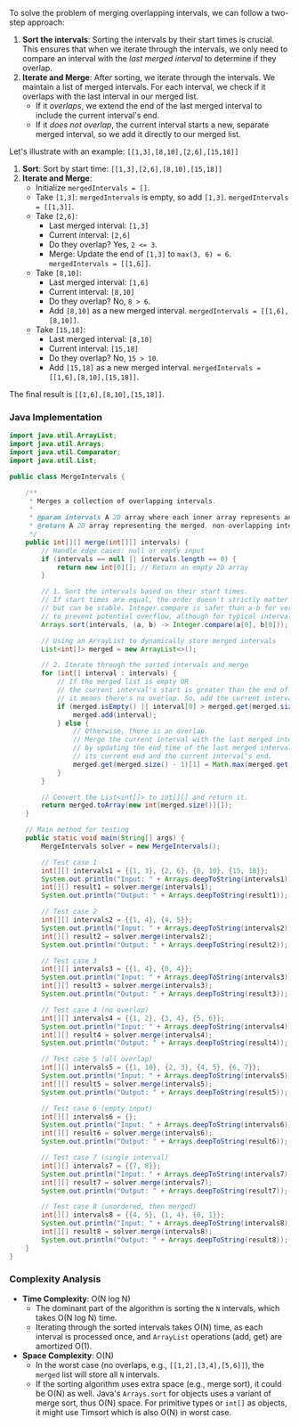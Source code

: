 To solve the problem of merging overlapping intervals, we can follow a two-step approach:

1.  **Sort the intervals**: Sorting the intervals by their start times is crucial. This ensures that when we iterate through the intervals, we only need to compare an interval with the *last merged interval* to determine if they overlap.
2.  **Iterate and Merge**: After sorting, we iterate through the intervals. We maintain a list of merged intervals. For each interval, we check if it overlaps with the last interval in our merged list.
    *   If it *overlaps*, we extend the end of the last merged interval to include the current interval's end.
    *   If it *does not overlap*, the current interval starts a new, separate merged interval, so we add it directly to our merged list.

Let's illustrate with an example: `[[1,3],[8,10],[2,6],[15,18]]`

1.  **Sort**: Sort by start time: `[[1,3],[2,6],[8,10],[15,18]]`
2.  **Iterate and Merge**:
    *   Initialize `mergedIntervals = []`.
    *   Take `[1,3]`: `mergedIntervals` is empty, so add `[1,3]`. `mergedIntervals = [[1,3]]`.
    *   Take `[2,6]`:
        *   Last merged interval: `[1,3]`
        *   Current interval: `[2,6]`
        *   Do they overlap? Yes, `2 <= 3`.
        *   Merge: Update the end of `[1,3]` to `max(3, 6) = 6`. `mergedIntervals = [[1,6]]`.
    *   Take `[8,10]`:
        *   Last merged interval: `[1,6]`
        *   Current interval: `[8,10]`
        *   Do they overlap? No, `8 > 6`.
        *   Add `[8,10]` as a new merged interval. `mergedIntervals = [[1,6],[8,10]]`.
    *   Take `[15,18]`:
        *   Last merged interval: `[8,10]`
        *   Current interval: `[15,18]`
        *   Do they overlap? No, `15 > 10`.
        *   Add `[15,18]` as a new merged interval. `mergedIntervals = [[1,6],[8,10],[15,18]]`.

The final result is `[[1,6],[8,10],[15,18]]`.

### Java Implementation

```java
import java.util.ArrayList;
import java.util.Arrays;
import java.util.Comparator;
import java.util.List;

public class MergeIntervals {

    /**
     * Merges a collection of overlapping intervals.
     *
     * @param intervals A 2D array where each inner array represents an interval [start, end].
     * @return A 2D array representing the merged, non-overlapping intervals.
     */
    public int[][] merge(int[][] intervals) {
        // Handle edge cases: null or empty input
        if (intervals == null || intervals.length == 0) {
            return new int[0][]; // Return an empty 2D array
        }

        // 1. Sort the intervals based on their start times.
        // If start times are equal, the order doesn't strictly matter for correctness
        // but can be stable. Integer.compare is safer than a-b for very large numbers
        // to prevent potential overflow, although for typical interval problems it's fine.
        Arrays.sort(intervals, (a, b) -> Integer.compare(a[0], b[0]));

        // Using an ArrayList to dynamically store merged intervals
        List<int[]> merged = new ArrayList<>();

        // 2. Iterate through the sorted intervals and merge
        for (int[] interval : intervals) {
            // If the merged list is empty OR
            // the current interval's start is greater than the end of the last merged interval,
            // it means there's no overlap. So, add the current interval as a new merged interval.
            if (merged.isEmpty() || interval[0] > merged.get(merged.size() - 1)[1]) {
                merged.add(interval);
            } else {
                // Otherwise, there is an overlap.
                // Merge the current interval with the last merged interval
                // by updating the end time of the last merged interval to the maximum of
                // its current end and the current interval's end.
                merged.get(merged.size() - 1)[1] = Math.max(merged.get(merged.size() - 1)[1], interval[1]);
            }
        }

        // Convert the List<int[]> to int[][] and return it.
        return merged.toArray(new int[merged.size()][]);
    }

    // Main method for testing
    public static void main(String[] args) {
        MergeIntervals solver = new MergeIntervals();

        // Test case 1
        int[][] intervals1 = {{1, 3}, {2, 6}, {8, 10}, {15, 18}};
        System.out.println("Input: " + Arrays.deepToString(intervals1));
        int[][] result1 = solver.merge(intervals1);
        System.out.println("Output: " + Arrays.deepToString(result1)); // Expected: [[1, 6], [8, 10], [15, 18]]

        // Test case 2
        int[][] intervals2 = {{1, 4}, {4, 5}};
        System.out.println("Input: " + Arrays.deepToString(intervals2));
        int[][] result2 = solver.merge(intervals2);
        System.out.println("Output: " + Arrays.deepToString(result2)); // Expected: [[1, 5]]

        // Test case 3
        int[][] intervals3 = {{1, 4}, {0, 4}};
        System.out.println("Input: " + Arrays.deepToString(intervals3));
        int[][] result3 = solver.merge(intervals3);
        System.out.println("Output: " + Arrays.deepToString(result3)); // Expected: [[0, 4]]

        // Test case 4 (no overlap)
        int[][] intervals4 = {{1, 2}, {3, 4}, {5, 6}};
        System.out.println("Input: " + Arrays.deepToString(intervals4));
        int[][] result4 = solver.merge(intervals4);
        System.out.println("Output: " + Arrays.deepToString(result4)); // Expected: [[1, 2], [3, 4], [5, 6]]

        // Test case 5 (all overlap)
        int[][] intervals5 = {{1, 10}, {2, 3}, {4, 5}, {6, 7}};
        System.out.println("Input: " + Arrays.deepToString(intervals5));
        int[][] result5 = solver.merge(intervals5);
        System.out.println("Output: " + Arrays.deepToString(result5)); // Expected: [[1, 10]]

        // Test case 6 (empty input)
        int[][] intervals6 = {};
        System.out.println("Input: " + Arrays.deepToString(intervals6));
        int[][] result6 = solver.merge(intervals6);
        System.out.println("Output: " + Arrays.deepToString(result6)); // Expected: []

        // Test case 7 (single interval)
        int[][] intervals7 = {{7, 8}};
        System.out.println("Input: " + Arrays.deepToString(intervals7));
        int[][] result7 = solver.merge(intervals7);
        System.out.println("Output: " + Arrays.deepToString(result7)); // Expected: [[7, 8]]

        // Test case 8 (unordered, then merged)
        int[][] intervals8 = {{4, 5}, {1, 4}, {0, 1}};
        System.out.println("Input: " + Arrays.deepToString(intervals8));
        int[][] result8 = solver.merge(intervals8);
        System.out.println("Output: " + Arrays.deepToString(result8)); // Expected: [[0, 5]]
    }
}
```

### Complexity Analysis

*   **Time Complexity**: O(N log N)
    *   The dominant part of the algorithm is sorting the `N` intervals, which takes O(N log N) time.
    *   Iterating through the sorted intervals takes O(N) time, as each interval is processed once, and `ArrayList` operations (add, get) are amortized O(1).
*   **Space Complexity**: O(N)
    *   In the worst case (no overlaps, e.g., `[[1,2],[3,4],[5,6]]`), the `merged` list will store all `N` intervals.
    *   If the sorting algorithm uses extra space (e.g., merge sort), it could be O(N) as well. Java's `Arrays.sort` for objects uses a variant of merge sort, thus O(N) space. For primitive types or `int[]` as objects, it might use Timsort which is also O(N) in worst case.